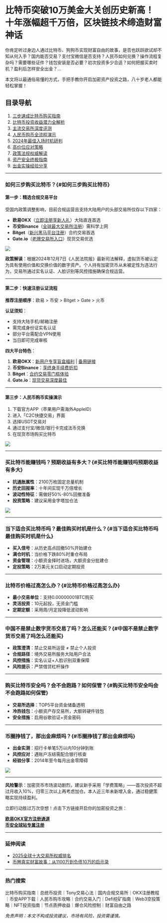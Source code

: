 # 比特币突破10万美金大关创历史新高！十年涨幅超千万倍，区块链技术缔造财富神话

你肯定听过身边人通过比特币、狗狗币实现财富自由的故事，是否也跃跃欲试却不知从何入手？国内能否交易？支付宝微信是否支持？人民币如何兑换？操作流程复杂吗？需要哪些证件？钱包安装是否必要？初次投资多少合适？如何把握买卖时机？盈利后怎样安全出金？...

本文将以最通俗易懂的方式，手把手教你开启加密资产投资之路，八十岁老人都能轻松掌握！

## 目录导航
1. [三步速成比特币购买指南](#如何三步购买比特币)
2. [比特币投资收益潜力全解析](#买比特币能赚钱吗预期收益有多大)
3. [主流交易所深度评测](#交易所怎么选)
4. [人民币购币全流程演示](#人民币如何购买比特币或者狗狗币)
5. [2024年最佳入场时机研判](#当下适合买比特币吗最佳购买时机是什么)
6. [高价位应对策略](#比特币价格过高怎么办)
7. [政策法规权威解读](#中国不是禁止数字货币交易了吗怎么还能买)
8. [资产安全终极指南](#购买比特币安全吗会不会跑路如何保管)
9. [出金实操经验分享](#币圈挣钱了那出金麻烦吗)

---

### 如何三步购买比特币？{#如何三步购买比特币}

#### 第一步：精选合规交易平台
受国内政策调整影响，目前合规运营且支持大陆用户的头部交易所仅存以下四家：
- **欧易OKX**（[立即注册享新人礼](https://www.chouyi.world/zh-hans/join/18639032)）大陆直连首选
- **币安Binance**（[全球最大交易所注册](https://accounts.binance.com/zh-CN/register?ref=36457687)）需科学上网
- **Bitget**（[新兴黑马平台注册](https://www.bitget.com/zh-CN/referral/register?from=referral&clacCode=VRNEYUTR)）合约交易首选
- **Gate.io**（[老牌交易所入口](https://www.gate.io/signup/A1ERAQ?ref_type=103)）现货交易优选

![](https://ac63e02.webp.li/ouyi-binance-bitget.png)

**政策解读**：根据2024年12月7日《人民法院报》最新司法解释，虚拟货币被认定为具有使用价值和交换价值的数字资产。个人持有加密货币从未被定性为违法行为，交易所通过实名认证、人脸识别等风控措施确保合规运营。

---

#### 第二步：快速注册认证流程
**推荐注册顺序**：欧易 > 币安 > Bitget > Gate > 火币

**认证须知**：
- 支持大陆手机/邮箱注册
- 需完成身份证实名认证
- 部分平台需配合VPN使用
- 当日即可完成审核

**四大平台特色**：
1. **欧易OKX**：[新用户专享盲盒福利](https://www.chouyi.world/zh-hans/join/18639032) | [备用链接](https://www.okx.com/zh-hans/join/74873351)
2. **币安Binance**：[享终身手续费折扣](https://accounts.binance.com/zh-CN/register?ref=36457687)
3. **Bitget**：[合约交易零门槛体验](https://www.bitget.com/zh-CN/referral/register?from=referral&clacCode=VRNEYUTR)
4. **Gate.io**：[现货交易深度最佳](https://www.gate.io/signup/A1ERAQ?ref_type=103)

---

#### 第三步：人民币购币实操演示
1. 下载官方APP（苹果用户需海外AppleID）
2. 进入「C2C快捷交易」界面
3. 选择USDT交易对
4. 通过支付宝/微信/银行卡完成法币兑换
5. 在现货市场购买比特币

![](https://ac63e02.webp.li/ouyichongzhi.png)

---

### 买比特币能赚钱吗？预期收益有多大？{#买比特币能赚钱吗预期收益有多大}
- **抗通胀属性**：2100万枚固定总量机制
- **历史回报率**：十年间实现千万倍增长
- **波动性特征**：需做好50%-80%回撤准备
- **投资策略**：建议采用金字塔加仓法

![](https://ac63e02.webp.li/btc-quxian.png)

---

### 当下适合买比特币吗？最佳购买时机是什么？{#当下适合买比特币吗最佳购买时机是什么}
- **买入信号**：从历史高点回撤50%开始建仓
- **满仓时机**：当价格下跌80%时重仓布局
- **资金管理**：小额资金择时进场，大额资金分批建仓
- **定投策略**：2万美元关口启动定期投资

---

### 比特币价格过高怎么办？{#比特币价格过高怎么办}
- **最小交易单位**：支持0.00000001BTC购买
- **灵活投资**：10元起投，无资金门槛
- **定期定额**：采用周/月定投降低波动影响

---

### 中国不是禁止数字货币交易了吗？怎么还能买？{#中国不是禁止数字货币交易了吗怎么还能买}
- **政策澄清**：禁止交易所运营 ≠ 禁止个人投资
- **合规路径**：境外交易所服务大陆用户合法
- **风控措施**：实名认证+人脸识别双重保障
- **风险提示**：严禁借贷杠杆操作

---

### 购买比特币安全吗？会不会跑路？如何保管？{#购买比特币安全吗会不会跑路如何保管}
- **交易所选择**：TOP5平台资金储备透明
- **冷热钱包**：小额资产存交易所，大额转硬件钱包
- **安全措施**：启用谷歌验证+资金密码

---

### 币圈挣钱了，那出金麻烦吗？{#币圈挣钱了那出金麻烦吗}
- **出金实测**：招行卡单笔5万以内10分钟到账
- **风控应对**：遇账户冻结需配合银行核查
- **经验分享**：2014年至今每月出金零障碍

![](https://ac63e02.webp.li/chujin.jpg)

---

**风险警示**：加密货币市场波动剧烈，建议新手采用「学费策略」——首次投资不超过月收入10%，归零三次以上再考虑加仓。本人近三年未新增入金，通过稳健策略实现持续盈利。

立即行动胜过万次空想！点击下方链接开启你的加密投资之旅：

[**欧易OKX官方注册通道**](https://www.chouyi.world/zh-hans/join/18639032)  
[**币安全球站专属注册**](https://accounts.binance.com/zh-CN/register?ref=36457687)

---

### 延伸阅读
- [2025全球十大交易所权威排名](https://btc8848.com/top-10-exchanges/)
- [币圈真实财富故事：从1100万到负债10万的启示录](https://heiyetouzi.xyz/biquanstory001/)

---

### 热门搜索
比特币购买指南｜总统币投资｜Tony交易心法｜国内合规交易所｜OKX注册教程｜币安APP下载｜人民币购币攻略｜合约交易入门｜Defi挖矿指南｜Web3空投策略｜NFT投资指南｜节点质押收益｜爆仓风险控制｜财富自由之路

*免责声明：本文不构成投资建议，市场有风险，投资需谨慎。*